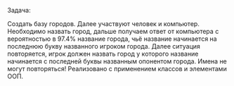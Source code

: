 Задача: 

Создать базу городов.
Далее участвуют человек и компьютер.
Необходимо назвать город, дальше
получаем ответ от компьютера с
вероятностью в 97.4% название города,
чьё название начинается на последнюю
букву названного игроком города.
Далее ситуация повторяется,
игрок должен назвать город у которого
название начинается с последней буквы
названным опонентом города. Имена не
могут повторяться!
Реализовано с применением классов и элементами ООП.